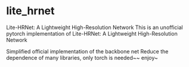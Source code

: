 # lite_hrnet
Lite-HRNet: A Lightweight High-Resolution Network
This is an unofficial pytorch implementation of Lite-HRNet: A Lightweight High-Resolution Network

Simplified official implementation of the backbone net
Reduce the dependence of many libraries, only torch is needed~~
enjoy~
